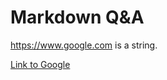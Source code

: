# Markdown Q&A  

https://www.google.com is a string.  

[Link to Google](https://www.google.com)  
